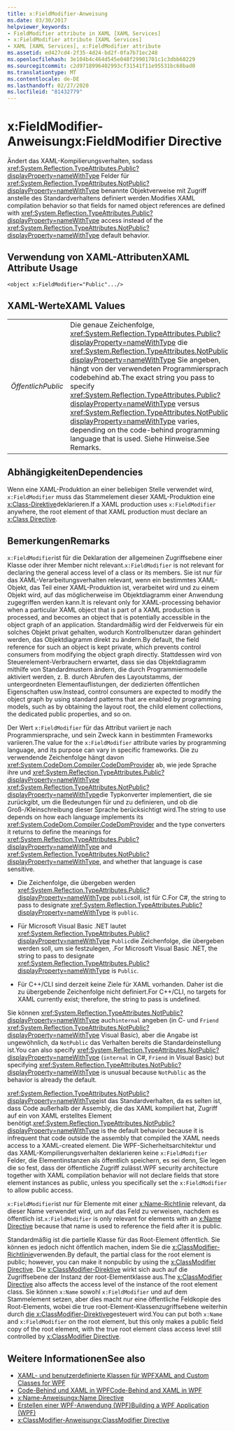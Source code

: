 ```yaml
---
title: x:FieldModifier-Anweisung
ms.date: 03/30/2017
helpviewer_keywords:
- FieldModifier attribute in XAML [XAML Services]
- x:FieldModifier attribute [XAML Services]
- XAML [XAML Services], x:FieldModifier attribute
ms.assetid: ed427cd4-2f35-4d24-bd2f-0fa7b71ec248
ms.openlocfilehash: 3e104b4c464d545e048f29901701c1c3dbb68229
ms.sourcegitcommit: c2d9718996402993cf31541f11e95531bc68bad0
ms.translationtype: MT
ms.contentlocale: de-DE
ms.lasthandoff: 02/27/2020
ms.locfileid: "81432779"
---
```

# <a name="xfieldmodifier-directive"></a><span data-ttu-id="191db-102">x:FieldModifier-Anweisung</span><span class="sxs-lookup"><span data-stu-id="191db-102">x:FieldModifier Directive</span></span>
<span data-ttu-id="191db-103">Ändert das XAML-Kompilierungsverhalten, sodass <xref:System.Reflection.TypeAttributes.Public?displayProperty=nameWithType> Felder für <xref:System.Reflection.TypeAttributes.NotPublic?displayProperty=nameWithType> benannte Objektverweise mit Zugriff anstelle des Standardverhaltens definiert werden.</span><span class="sxs-lookup"><span data-stu-id="191db-103">Modifies XAML compilation behavior so that fields for named object references are defined with <xref:System.Reflection.TypeAttributes.Public?displayProperty=nameWithType> access instead of the <xref:System.Reflection.TypeAttributes.NotPublic?displayProperty=nameWithType> default behavior.</span></span>

## <a name="xaml-attribute-usage"></a><span data-ttu-id="191db-104">Verwendung von XAML-Attributen</span><span class="sxs-lookup"><span data-stu-id="191db-104">XAML Attribute Usage</span></span>

```xaml
<object x:FieldModifier="Public".../>
```

## <a name="xaml-values"></a><span data-ttu-id="191db-105">XAML-Werte</span><span class="sxs-lookup"><span data-stu-id="191db-105">XAML Values</span></span>

|||
|-|-|
|<span data-ttu-id="191db-106">*Öffentlich*</span><span class="sxs-lookup"><span data-stu-id="191db-106">*Public*</span></span>|<span data-ttu-id="191db-107">Die genaue Zeichenfolge, <xref:System.Reflection.TypeAttributes.Public?displayProperty=nameWithType> die <xref:System.Reflection.TypeAttributes.NotPublic?displayProperty=nameWithType> Sie angeben, hängt von der verwendeten Programmiersprache codebehind ab.</span><span class="sxs-lookup"><span data-stu-id="191db-107">The exact string you pass to specify <xref:System.Reflection.TypeAttributes.Public?displayProperty=nameWithType> versus <xref:System.Reflection.TypeAttributes.NotPublic?displayProperty=nameWithType> varies, depending on the code-behind programming language that is used.</span></span> <span data-ttu-id="191db-108">Siehe Hinweise.</span><span class="sxs-lookup"><span data-stu-id="191db-108">See Remarks.</span></span>|

## <a name="dependencies"></a><span data-ttu-id="191db-109">Abhängigkeiten</span><span class="sxs-lookup"><span data-stu-id="191db-109">Dependencies</span></span>

 <span data-ttu-id="191db-110">Wenn eine XAML-Produktion an einer beliebigen Stelle verwendet wird, `x:FieldModifier` muss das Stammelement dieser XAML-Produktion eine [x:Class-Direktive](xclass-directive.md)deklarieren.</span><span class="sxs-lookup"><span data-stu-id="191db-110">If a XAML production uses `x:FieldModifier` anywhere, the root element of that XAML production must declare an [x:Class Directive](xclass-directive.md).</span></span>

## <a name="remarks"></a><span data-ttu-id="191db-111">Bemerkungen</span><span class="sxs-lookup"><span data-stu-id="191db-111">Remarks</span></span>

<span data-ttu-id="191db-112">`x:FieldModifier`ist für die Deklaration der allgemeinen Zugriffsebene einer Klasse oder ihrer Member nicht relevant.</span><span class="sxs-lookup"><span data-stu-id="191db-112">`x:FieldModifier` is not relevant for declaring the general access level of a class or its members.</span></span> <span data-ttu-id="191db-113">Sie ist nur für das XAML-Verarbeitungsverhalten relevant, wenn ein bestimmtes XAML-Objekt, das Teil einer XAML-Produktion ist, verarbeitet wird und zu einem Objekt wird, auf das möglicherweise im Objektdiagramm einer Anwendung zugegriffen werden kann.</span><span class="sxs-lookup"><span data-stu-id="191db-113">It is relevant only for XAML-processing behavior when a particular XAML object that is part of a XAML production is processed, and becomes an object that is potentially accessible in the object graph of an application.</span></span> <span data-ttu-id="191db-114">Standardmäßig wird der Feldverweis für ein solches Objekt privat gehalten, wodurch Kontrollbenutzer daran gehindert werden, das Objektdiagramm direkt zu ändern.</span><span class="sxs-lookup"><span data-stu-id="191db-114">By default, the field reference for such an object is kept private, which prevents control consumers from modifying the object graph directly.</span></span> <span data-ttu-id="191db-115">Stattdessen wird von Steuerelement-Verbrauchern erwartet, dass sie das Objektdiagramm mithilfe von Standardmustern ändern, die durch Programmiermodelle aktiviert werden, z. B. durch Abrufen des Layoutstamms, der untergeordneten Elementauflistungen, der dedizierten öffentlichen Eigenschaften usw.</span><span class="sxs-lookup"><span data-stu-id="191db-115">Instead, control consumers are expected to modify the object graph by using standard patterns that are enabled by programming models, such as by obtaining the layout root, the child element collections, the dedicated public properties, and so on.</span></span>

<span data-ttu-id="191db-116">Der Wert `x:FieldModifier` für das Attribut variiert je nach Programmiersprache, und sein Zweck kann in bestimmten Frameworks variieren.</span><span class="sxs-lookup"><span data-stu-id="191db-116">The value for the `x:FieldModifier` attribute varies by programming language, and its purpose can vary in specific frameworks.</span></span> <span data-ttu-id="191db-117">Die zu verwendende Zeichenfolge hängt davon <xref:System.CodeDom.Compiler.CodeDomProvider> ab, wie jede Sprache ihre und <xref:System.Reflection.TypeAttributes.Public?displayProperty=nameWithType> <xref:System.Reflection.TypeAttributes.NotPublic?displayProperty=nameWithType>die Typkonverter implementiert, die sie zurückgibt, um die Bedeutungen für und zu definieren, und ob die Groß-/Kleinschreibung dieser Sprache berücksichtigt wird.</span><span class="sxs-lookup"><span data-stu-id="191db-117">The string to use depends on how each language implements its <xref:System.CodeDom.Compiler.CodeDomProvider> and the type converters it returns to define the meanings for <xref:System.Reflection.TypeAttributes.Public?displayProperty=nameWithType> and <xref:System.Reflection.TypeAttributes.NotPublic?displayProperty=nameWithType>, and whether that language is case sensitive.</span></span>

- <span data-ttu-id="191db-118">Die Zeichenfolge, die übergeben werden <xref:System.Reflection.TypeAttributes.Public?displayProperty=nameWithType> `public`soll, ist für C.</span><span class="sxs-lookup"><span data-stu-id="191db-118">For C#, the string to pass to designate <xref:System.Reflection.TypeAttributes.Public?displayProperty=nameWithType> is `public`.</span></span>

- <span data-ttu-id="191db-119">Für Microsoft Visual Basic .NET lautet <xref:System.Reflection.TypeAttributes.Public?displayProperty=nameWithType> `Public`die Zeichenfolge, die übergeben werden soll, um sie festzulegen, .</span><span class="sxs-lookup"><span data-stu-id="191db-119">For Microsoft Visual Basic .NET, the string to pass to designate <xref:System.Reflection.TypeAttributes.Public?displayProperty=nameWithType> is `Public`.</span></span>

- <span data-ttu-id="191db-120">Für C++/CLI sind derzeit keine Ziele für XAML vorhanden. Daher ist die zu übergebende Zeichenfolge nicht definiert.</span><span class="sxs-lookup"><span data-stu-id="191db-120">For C++/CLI, no targets for XAML currently exist; therefore, the string to pass is undefined.</span></span>

<span data-ttu-id="191db-121">Sie können <xref:System.Reflection.TypeAttributes.NotPublic?displayProperty=nameWithType> auch`internal` angeben (in C- und `Friend` <xref:System.Reflection.TypeAttributes.NotPublic?displayProperty=nameWithType> Visual Basic), aber die Angabe ist ungewöhnlich, da `NotPublic` das Verhalten bereits die Standardeinstellung ist.</span><span class="sxs-lookup"><span data-stu-id="191db-121">You can also specify <xref:System.Reflection.TypeAttributes.NotPublic?displayProperty=nameWithType> (`internal` in C#, `Friend` in Visual Basic) but specifying <xref:System.Reflection.TypeAttributes.NotPublic?displayProperty=nameWithType> is unusual because `NotPublic` as the behavior is already the default.</span></span>

<span data-ttu-id="191db-122"><xref:System.Reflection.TypeAttributes.NotPublic?displayProperty=nameWithType>ist das Standardverhalten, da es selten ist, dass Code außerhalb der Assembly, die das XAML kompiliert hat, Zugriff auf ein von XAML erstelltes Element benötigt.</span><span class="sxs-lookup"><span data-stu-id="191db-122"><xref:System.Reflection.TypeAttributes.NotPublic?displayProperty=nameWithType> is the default behavior because it is infrequent that code outside the assembly that compiled the XAML needs access to a XAML-created element.</span></span> <span data-ttu-id="191db-123">Die WPF-Sicherheitsarchitektur und das XAML-Kompilierungsverhalten deklarieren keine `x:FieldModifier` Felder, die Elementinstanzen als öffentlich speichern, es sei denn, Sie legen die so fest, dass der öffentliche Zugriff zulässt.</span><span class="sxs-lookup"><span data-stu-id="191db-123">WPF security architecture together with XAML compilation behavior will not declare fields that store element instances as public, unless you specifically set the `x:FieldModifier` to allow public access.</span></span>

<span data-ttu-id="191db-124">`x:FieldModifier`ist nur für Elemente mit einer [x:Name-Richtlinie](xname-directive.md) relevant, da dieser Name verwendet wird, um auf das Feld zu verweisen, nachdem es öffentlich ist.</span><span class="sxs-lookup"><span data-stu-id="191db-124">`x:FieldModifier` is only relevant for elements with an [x:Name Directive](xname-directive.md) because that name is used to reference the field after it is public.</span></span>

<span data-ttu-id="191db-125">Standardmäßig ist die partielle Klasse für das Root-Element öffentlich. Sie können es jedoch nicht öffentlich machen, indem Sie die [x:ClassModifier-Richtlinie](xclassmodifier-directive.md)verwenden.</span><span class="sxs-lookup"><span data-stu-id="191db-125">By default, the partial class for the root element is public; however, you can make it nonpublic by using the [x:ClassModifier Directive](xclassmodifier-directive.md).</span></span> <span data-ttu-id="191db-126">Die [x:ClassModifier-Direktive](xclassmodifier-directive.md) wirkt sich auch auf die Zugriffsebene der Instanz der root-Elementklasse aus.</span><span class="sxs-lookup"><span data-stu-id="191db-126">The [x:ClassModifier Directive](xclassmodifier-directive.md) also affects the access level of the instance of the root element class.</span></span> <span data-ttu-id="191db-127">Sie können `x:Name` sowohl `x:FieldModifier` und auf dem Stammelement setzen, aber dies macht nur eine öffentliche Feldkopie des Root-Elements, wobei die true root-Element-Klassenzugriffsebene weiterhin durch [die x:ClassModifier-Direktive](xclassmodifier-directive.md)gesteuert wird.</span><span class="sxs-lookup"><span data-stu-id="191db-127">You can put both `x:Name` and `x:FieldModifier` on the root element, but this only makes a public field copy of the root element, with the true root element class access level still controlled by [x:ClassModifier Directive](xclassmodifier-directive.md).</span></span>

## <a name="see-also"></a><span data-ttu-id="191db-128">Weitere Informationen</span><span class="sxs-lookup"><span data-stu-id="191db-128">See also</span></span>

- [<span data-ttu-id="191db-129">XAML- und benutzerdefinierte Klassen für WPF</span><span class="sxs-lookup"><span data-stu-id="191db-129">XAML and Custom Classes for WPF</span></span>](../../framework/wpf/advanced/xaml-and-custom-classes-for-wpf.md)
- [<span data-ttu-id="191db-130">Code-Behind und XAML in WPF</span><span class="sxs-lookup"><span data-stu-id="191db-130">Code-Behind and XAML in WPF</span></span>](../../framework/wpf/advanced/code-behind-and-xaml-in-wpf.md)
- [<span data-ttu-id="191db-131">x:Name-Anweisung</span><span class="sxs-lookup"><span data-stu-id="191db-131">x:Name Directive</span></span>](xname-directive.md)
- [<span data-ttu-id="191db-132">Erstellen einer WPF-Anwendung (WPF)</span><span class="sxs-lookup"><span data-stu-id="191db-132">Building a WPF Application (WPF)</span></span>](../../framework/wpf/app-development/building-a-wpf-application-wpf.md)
- [<span data-ttu-id="191db-133">x:ClassModifier-Anweisung</span><span class="sxs-lookup"><span data-stu-id="191db-133">x:ClassModifier Directive</span></span>](xclassmodifier-directive.md)
